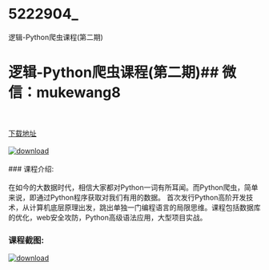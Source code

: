 # 5222904_
逻辑-Python爬虫课程(第二期)
# 逻辑-Python爬虫课程(第二期)## 微信：mukewang8
<br/></br>[下载地址](http://www.36tz.cn/article/5222904 "下载地址")
<br/></br>[![download](http://36tz.cn/muke_img/2020_12_1-122.png "下载地址")](http://www.36tz.cn/article/5222904 "下载地址")
<br/></br>### 课程介绍:<br/></br>在如今的大数据时代，相信大家都对Python一词有所耳闻。而Python爬虫，简单来说，即通过Python程序获取对我们有用的数据。
首次发行Python高阶开发技术，从计算机底层原理出发，跳出单独一门编程语言的局限思维。课程包括数据库的优化，web安全攻防，Python高级语法应用，大型项目实战。

### 课程截图:
[![download](http://36tz.cn/muke_img/2022_02_2-65.png "下载地址")](http://www.36tz.cn/article/5222904 "下载地址")
